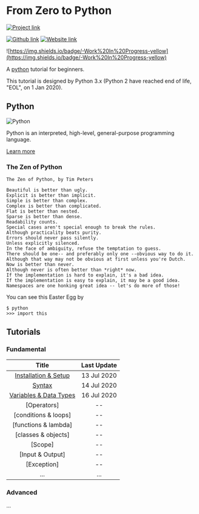 # From Zero to Python
[![Project link](https://img.shields.io/badge/From%200%20To-Python-blue?style=for-the-badge&logo=Python&logoColor=FFD43B&logoWidth=15&labelColor=566163&color=3776AB)](https://github.com/FaDrYL/From0ToPython) 

[![Github link](https://img.shields.io/badge/FaDrYL--blue?style=social&logo=Github&logoWidth=15&link=https://github.com/FaDrYL)](https://github.com/FaDrYL)
[![Website link](https://img.shields.io/badge/FaDr-YL-blue?style=flat&color=009f9f&link=https://www.fadryl.com/&link=https://www.fadryl.com/)](https://www.fadryl.com/)

![https://img.shields.io/badge/-Work%20In%20Progress-yellow](https://img.shields.io/badge/-Work%20In%20Progress-yellow)

A [python](https://www.python.org/) tutorial for beginners.

This tutorial is designed by Python 3.x (Python 2 have reached end of life, "EOL", on 1 Jan 2020).



## Python
![Python](https://www.python.org/static/img/python-logo@2x.png) 

Python is an interpreted, high-level, general-purpose programming language.

[Learn more](<https://www.wikiwand.com/en/Python_(programming_language)>)



### The Zen of Python

```
The Zen of Python, by Tim Peters

Beautiful is better than ugly.
Explicit is better than implicit.
Simple is better than complex.
Complex is better than complicated.
Flat is better than nested.
Sparse is better than dense.
Readability counts.
Special cases aren't special enough to break the rules.
Although practicality beats purity.
Errors should never pass silently.
Unless explicitly silenced.
In the face of ambiguity, refuse the temptation to guess.
There should be one-- and preferably only one --obvious way to do it.
Although that way may not be obvious at first unless you're Dutch.
Now is better than never.
Although never is often better than *right* now.
If the implementation is hard to explain, it's a bad idea.
If the implementation is easy to explain, it may be a good idea.
Namespaces are one honking great idea -- let's do more of those!
```

You can see this Easter Egg by
```
$ python
>>> import this
```



## Tutorials
### Fundamental
|    Title    | Last Update |
|:-----------:|:------:|
| [Installation & Setup](src/Fundamental/Installation_Setup.md) | 13 Jul 2020 |
| [Syntax](src/Fundamental/Syntax.md) | 14 Jul 2020 |
| [Variables & Data Types](src/Fundamental/Variables_Data_Types.md) | 16 Jul 2020 |
| [Operators][](src/Fundamental/Operators.md) | -- |
| [conditions & loops][](src/fundamental/conditions_loops.md) | -- |
| [functions & lambda][](src/fundamental/functions_lambda.md) | -- |
| [classes & objects][](src/fundamental/classes_objects.md) | -- |
| [Scope][](src/Fundamental/Scope.md) | -- |
| [Input & Output][](src/Fundamental/Input_Output.md) | -- |
| [Exception][](src/Fundamental/Exception.md) | -- |
| ... | ... |


### Advanced

...

